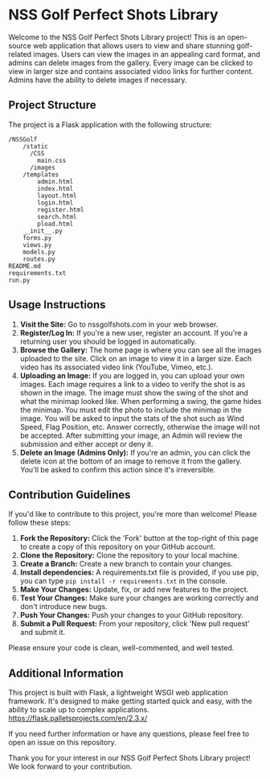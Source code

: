 # NSS Golf Perfect Shots Library

Welcome to the NSS Golf Perfect Shots Library project! This is an open-source web application that allows users to view and share stunning golf-related images. Users can view the images in an appealing card format, and admins can delete images from the gallery. Every image can be clicked to view in larger size and contains associated vidoo links for further content. Admins have the ability to delete images if necessary.

## Project Structure

The project is a Flask application with the following structure:

```
/NSSGolf
    /static
      /CSS
        main.css
      /images
    /templates
        admin.html
        index.html
        layout.html
        login.html
        register.html
        search.html
        pload.html
    __init__.py
    forms.py
    views.py
    models.py
    routes.py
README.md
requirements.txt
run.py
```

## Usage Instructions

1. **Visit the Site:** Go to nssgolfshots.com in your web browser.
2. **Register/Log In:** If you're a new user, register an account. If you're a returning user you should be logged in automatically.
3. **Browse the Gallery:** The home page is where you can see all the images uploaded to the site.
Click on an image to view it in a larger size. Each video has its associated video link (YouTube, Vimeo, etc.).
4. **Uploading an Image:** If you are logged in, you can upload your own images. Each image requires a link to a video to verify the shot is as shown in the image.
    The image must show the swing of the shot and what the minimap looked like. When performing a swing, the game hides the minimap. You must edit the photo to include the minimap in the image.
    You will be asked to input the stats of the shot such as Wind Speed, Flag Position, etc. Answer correctly, otherwise the image will not be accepted.
    After submitting your image, an Admin will review the submission and either accept or deny it.
5. **Delete an Image (Admins Only):** If you're an admin, you can click the delete icon at the bottom of an image to remove it from the gallery. You'll be asked to confirm this action since it's irreversible.

## Contribution Guidelines

If you'd like to contribute to this project, you're more than welcome! Please follow these steps:

1. **Fork the Repository:** Click the 'Fork' button at the top-right of this page to create a copy of this repository on your GitHub account.
2. **Clone the Repository:** Clone the repository to your local machine.
3. **Create a Branch:** Create a new branch to contain your changes.
4. **Install dependencies:** A requirements.txt file is provided, if you use pip, you can type ```pip install -r requirements.txt``` in the console.
5. **Make Your Changes:** Update, fix, or add new features to the project.
6. **Test Your Changes:** Make sure your changes are working correctly and don't introduce new bugs.
7. **Push Your Changes:** Push your changes to your GitHub repository.
8. **Submit a Pull Request:** From your repository, click 'New pull request' and submit it.

Please ensure your code is clean, well-commented, and well tested.

## Additional Information

This project is built with Flask, a lightweight WSGI web application framework. It's designed to make getting started quick and easy, with the ability to scale up to complex applications.
https://flask.palletsprojects.com/en/2.3.x/

If you need further information or have any questions, please feel free to open an issue on this repository.

Thank you for your interest in our NSS Golf Perfect Shots Library project! We look forward to your contribution.
